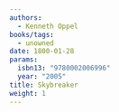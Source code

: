 ```yaml
---
authors:
  - Kenneth Oppel
books/tags:
  - unowned
date: 1800-01-28
params:
  isbn13: "9780002006996"
  year: "2005"
title: Skybreaker
weight: 1
---
```


<!--more-->
